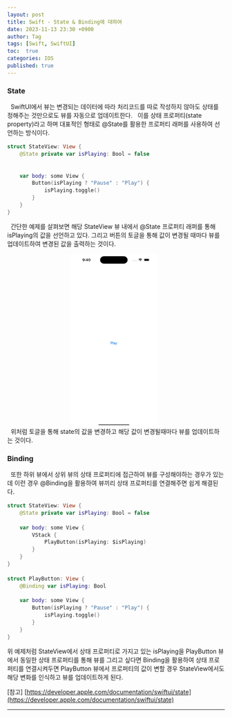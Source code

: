 ```yaml
---
layout: post
title: Swift - State & Binding에 대하여
date: 2023-11-13 23:30 +0900
author: Tag
tags: [Swift, SwiftUI]
toc:  true
categories: IOS
published: true
---
```

### State
&nbsp; SwiftUI에서 뷰는 변경되는 데이터에 따라 처리코드를 따로 작성하지 않아도 상태를 정해주는 것만으로도 뷰를 자동으로 업데이트한다.
&nbsp; 이를 상태 프로퍼티(state property)라고 하며 대표적인 형태로 @State를 활용한 프로퍼티 래퍼를 사용하여 선언하는 방식이다.

```swift
struct StateView: View {
    @State private var isPlaying: Bool = false


    var body: some View {
        Button(isPlaying ? "Pause" : "Play") {
            isPlaying.toggle()
        }
    }
}
```

&nbsp; 간단한 예제를 살펴보면 해당 StateView 뷰 내에서 @State 프로퍼티 래퍼를 통해 isPlaying의 값을 선언하고 있다. 그리고 버튼의 토글을 통해 값이 변경될 때마다 뷰를 업데이트하여 변경된 값을 출력하는 것이다.
<div style="display: flex; justify-content: center; align-items: center;">
<img src="/assets/PostImage/StateProperty.gif" width="200" height="400" style="margin-right: 10px;">
</div>
&nbsp; 위처럼 토글을 통해 state의 값을 변경하고 해당 값이 변경될때마다 뷰를 업데이트하는 것이다.
</p>

### Binding
&nbsp; 또한 하위 뷰에서 상위 뷰의 상태 프로퍼티에 접근하여 뷰를 구성해야하는 경우가 있는데 이런 경우 @Binding을 활용하여 뷰끼리 상태 프로퍼티를 연결해주면 쉽게 해결된다.

```swift
struct StateView: View {
    @State private var isPlaying: Bool = false
    
    var body: some View {
        VStack {
            PlayButton(isPlaying: $isPlaying)
        }
    }
}

struct PlayButton: View {
    @Binding var isPlaying: Bool
    
    var body: some View {
        Button(isPlaying ? "Pause" : "Play") {
            isPlaying.toggle()
        }
    }
}
```

위 예제처럼 StateView에서 상태 프로퍼티로 가지고 있는 isPlaying을 PlayButton 뷰에서 동일한 상태 프로퍼티를 통해 뷰를 그리고 싶다면 Binding을 활용하여 상태 프로퍼티를 연결시켜두면 PlayButton 뷰에서 프로퍼티의 값이 변할 경우 StateView에서도 해당 변화를 인식하고 뷰를 업데이트하게 된다.

[참고]
[https://developer.apple.com/documentation/swiftui/state](https://developer.apple.com/documentation/swiftui/state)

-----
